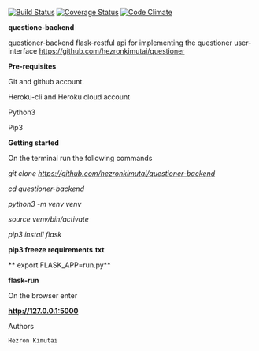 [![Build Status](https://travis-ci.org/hezronkimutai/questioner-backend.svg?branch=develop)](https://travis-ci.org/hezronkimutai/questioner-backend)
[![Coverage Status](https://coveralls.io/repos/github/hezronkimutai/questioner-backend/badge.svg?branch=master)](https://coveralls.io/github/hezronkimutai/questioner-backend?branch=develop)
[![Code Climate](https://codeclimate.com/github/codeclimate/codeclimate/badges/gpa.svg)](https://codeclimate.com/github/hezronkimutai/questioner-backend)

**questione-backend**

questioner-backend  flask-restful api for implementing the questioner user-interface https://github.com/hezronkimutai/questioner  


**Pre-requisites**

Git and github account.

Heroku-cli and Heroku cloud account

Python3

Pip3


**Getting started**

On the terminal run the following commands

*git clone https://github.com/hezronkimutai/questioner-backend*

*cd questioner-backend*

*python3 -m venv venv*

*source venv/bin/activate*

*pip3 install flask*

**pip3 freeze requirements.txt**

** export FLASK_APP=run.py**

**flask-run**


On the browser enter

**http://127.0.0.1:5000**



Authors

    Hezron Kimutai

